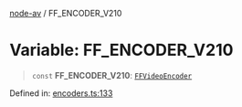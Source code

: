 [node-av](../globals.md) / FF\_ENCODER\_V210

# Variable: FF\_ENCODER\_V210

> `const` **FF\_ENCODER\_V210**: [`FFVideoEncoder`](../type-aliases/FFVideoEncoder.md)

Defined in: [encoders.ts:133](https://github.com/seydx/av/blob/f8631fc881b394300b1479f511d55cf1c370a87f/src/constants/encoders.ts#L133)
